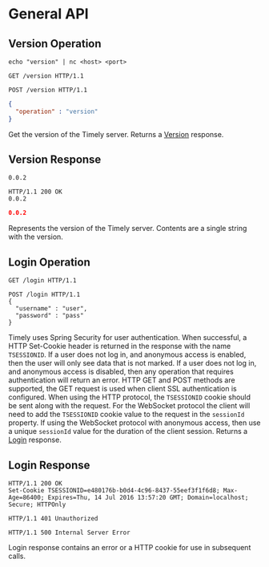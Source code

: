# General API

## Version Operation

```plaintext
echo "version" | nc <host> <port>
```

```http
GET /version HTTP/1.1
```

```http
POST /version HTTP/1.1
```

```json
{
  "operation" : "version"
}
```

Get the version of the Timely server. Returns a [Version](#version-response) response.

## Version Response

```plaintext
0.0.2
```

```http
HTTP/1.1 200 OK
0.0.2
```

```json
0.0.2
```

Represents the version of the Timely server. Contents are a single string with the version.

## Login Operation

```http
GET /login HTTP/1.1
```

```http
POST /login HTTP/1.1
{
  "username" : "user",
  "password" : "pass"
}
```

Timely uses Spring Security for user authentication. When successful, a HTTP Set-Cookie header is returned in the response with the name `TSESSIONID`. If a user does not log in, and anonymous access is enabled, then the user will only see data that is not marked. If a user does not log in, and anonymous access is disabled, then any operation that requires authentication will return an error. HTTP GET and POST methods are supported, the GET request is used when client SSL authentication is configured. When using the HTTP protocol, the `TSESSIONID` cookie should be sent along with the request. For the WebSocket protocol the client will need to add the `TSESSIONID` cookie value to the request in the `sessionId` property. If using the WebSocket protocol with anonymous access, then use a unique `sessionId` value for the duration of the client session. Returns a [Login](#login-response) response.

## Login Response

```http
HTTP/1.1 200 OK
Set-Cookie TSESSIONID=e480176b-b0d4-4c96-8437-55eef3f1f6d8; Max-Age=86400; Expires=Thu, 14 Jul 2016 13:57:20 GMT; Domain=localhost; Secure; HTTPOnly
```

```http
HTTP/1.1 401 Unauthorized
```

```http
HTTP/1.1 500 Internal Server Error
```

Login response contains an error or a HTTP cookie for use in subsequent calls.
